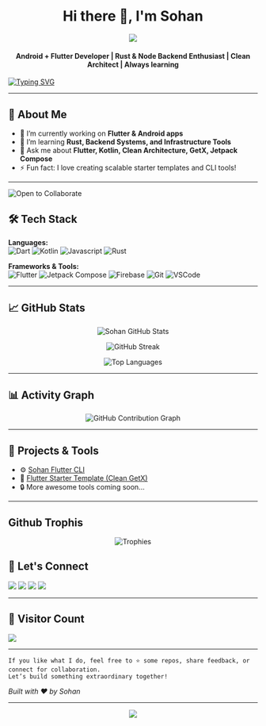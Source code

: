 <!-- Banner or Introduction -->

<h1 align="center">Hi there 👋, I'm Sohan</h1>
<p align="center">
  <img src="https://capsule-render.vercel.app/api?type=waving&height=200&color=gradient&text=MD%20Zahidul%20Islam%20Shohan&reversal=true&textBg=false&fontSize=30&fontAlign=50&fontAlignY=25&animation=fadeIn&stroke=ffffff&strokeWidth=0&desc=Mobile%20Application%20Developer&descAlignY=45&fontColor=ffffff&rotate=0"/>
</p>

<h4 
    align="center",
    >
    Android + Flutter Developer | Rust & Node Backend Enthusiast | Clean Architect | Always learning
</h4>

[![Typing SVG](https://readme-typing-svg.herokuapp.com?font=Fira+Code&weight=600&size=22&letterSpacing=&pause=1000&color=6420FF&width=300&lines=Java%7C++Kotlin+%7C+Flutter+Developer+%7C+Clean+Architecture%7C++MVVM+%7C+GetX++%7C+Pixel+Perfect+UI+Craftsman+%7C+Let's+build+something+awesome+together)](https://git.io/typing-svg)

---

## 🚀 About Me

- 🔭 I’m currently working on **Flutter & Android apps**
- 🌱 I’m learning **Rust, Backend Systems, and Infrastructure Tools**
- 💬 Ask me about **Flutter, Kotlin, Clean Architecture, GetX, Jetpack Compose**
- ⚡ Fun fact: I love creating scalable starter templates and CLI tools!

---

![Open to Collaborate](https://img.shields.io/badge/Open%20to-Collaboration-brightgreen?style=for-the-badge&logo=github)


## 🛠️ Tech Stack

**Languages:**  
![Dart](https://img.shields.io/badge/Dart-0175C2?style=for-the-badge&logo=dart&logoColor=white)
![Kotlin](https://img.shields.io/badge/Kotlin-7F52FF?style=for-the-badge&logo=kotlin&logoColor=white)
![Javascript](https://img.shields.io/badge/Javascript-00100?style=for-the-badge&logo=javascript&logoColor=white)
![Rust](https://img.shields.io/badge/Rust-000000?style=for-the-badge&logo=rust&logoColor=white)


**Frameworks & Tools:**  
![Flutter](https://img.shields.io/badge/Flutter-02569B?style=for-the-badge&logo=flutter&logoColor=white)
![Jetpack Compose](https://img.shields.io/badge/Jetpack_Compose-4285F4?style=for-the-badge&logo=android&logoColor=white)
![Firebase](https://img.shields.io/badge/Firebase-FFCA28?style=for-the-badge&logo=firebase&logoColor=black)
![Git](https://img.shields.io/badge/Git-F05032?style=for-the-badge&logo=git&logoColor=white)
![VSCode](https://img.shields.io/badge/VS_Code-007ACC?style=for-the-badge&logo=visual-studio-code&logoColor=white)

---

## 📈 GitHub Stats

<p align="center">
  <img src="https://github-readme-stats.vercel.app/api?username=sohan-14&show_icons=true&theme=dracula" alt="Sohan GitHub Stats"/>
</p>

<p align="center">
  <img src="https://github-readme-streak-stats.herokuapp.com/?user=sohan-14&theme=dracula" alt="GitHub Streak"/>
</p>

<p align="center">
  <img src="https://github-readme-stats.vercel.app/api/top-langs/?username=sohan-14&layout=compact&theme=dracula" alt="Top Languages"/>
</p>

---

## 📊 Activity Graph

<p align="center">
  <img src="https://github-readme-activity-graph.vercel.app/graph?username=sohan-14&theme=dracula" alt="GitHub Contribution Graph"/>
</p>

---

## 🎯 Projects & Tools

- ⚙️ [Sohan Flutter CLI](https://github.com/Sohan-14/sohan_flutter_cli)
- 🧱 [Flutter Starter Template (Clean GetX)](https://github.com/Sohan-14/sohan_starter_temp_clean_getx)
- 🔒 More awesome tools coming soon...

---

## Github Trophis

<p align="center">
  <img src="https://github-profile-trophy.vercel.app/?username=sohan-14&theme=dracula&no-bg=true&no-frame=true" alt="Trophies" />
</p>


## 🧭 Let's Connect

<p align="start">
 <a href="https://zis-softworks.vercel.app" target="_blank"><img src="https://img.shields.io/badge/Portfolio-%230077B.svg?logo=browser&logoColor=white" /></a>
  <a href="https://linkedin.com/in/md-zahidul-islam-shohan" target="_blank"><img src="https://img.shields.io/badge/LinkedIn-%230077B5.svg?logo=linkedin&logoColor=white" /></a>
  <a href="https://facebook.com/sohanakondo.03" target="_blank"><img src="https://img.shields.io/badge/Facebook-%231877F2.svg?logo=Facebook&logoColor=white" /></a>
  <a href="https://instagram.com/_sohan_3860" target="_blank"><img src="https://img.shields.io/badge/Instagram-%23E4405F.svg?logo=Instagram&logoColor=white" /></a>
</p>

---

## 🧮 Visitor Count

![](https://komarev.com/ghpvc/?username=sohan-14&color=brightgreen)

---
    If you like what I do, feel free to ⭐️ some repos, share feedback, or connect for collaboration.  
    Let’s build something extraordinary together!
*Built with ❤️ by Sohan*

---
<p align="center">
  <img src="https://capsule-render.vercel.app/api?type=waving&color=gradient&height=100&section=footer"/>
</p>
